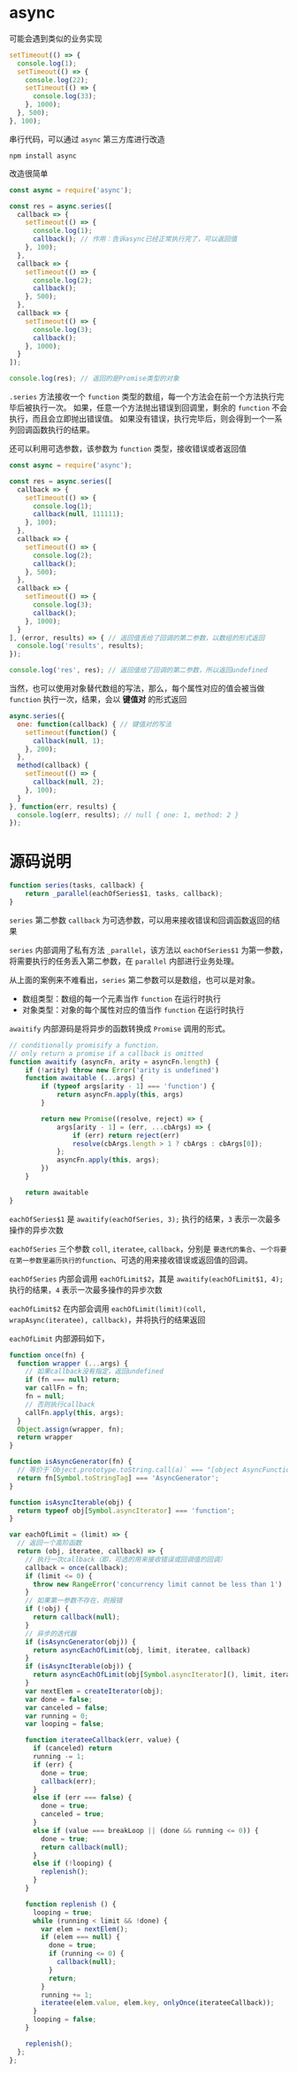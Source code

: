 # async

可能会遇到类似的业务实现

```js
setTimeout(() => {
  console.log(1);
  setTimeout(() => {
    console.log(22);
    setTimeout(() => {
      console.log(33);
    }, 1000);
  }, 500);
}, 100);
```

串行代码，可以通过 `async` 第三方库进行改造

`npm install async`

改造很简单

```js
const async = require('async');

const res = async.series([
  callback => {
    setTimeout(() => {
      console.log(1);
      callback(); // 作用：告诉async已经正常执行完了，可以返回值
    }, 100);
  },
  callback => {
    setTimeout(() => {
      console.log(2);
      callback();
    }, 500);
  },
  callback => {
    setTimeout(() => {
      console.log(3);
      callback();
    }, 1000);
  }
]);

console.log(res); // 返回的是Promise类型的对象

```

`.series` 方法接收一个 `function` 类型的数组，每一个方法会在前一个方法执行完毕后被执行一次。
如果，任意一个方法抛出错误到回调里，剩余的 `function` 不会执行，而且会立即抛出错误值。
如果没有错误，执行完毕后，则会得到一个一系列回调函数执行的结果。


还可以利用可选参数，该参数为 `function` 类型，接收错误或者返回值

```js
const async = require('async');

const res = async.series([
  callback => {
    setTimeout(() => {
      console.log(1);
      callback(null, 111111);
    }, 100);
  },
  callback => {
    setTimeout(() => {
      console.log(2);
      callback();
    }, 500);
  },
  callback => {
    setTimeout(() => {
      console.log(3);
      callback();
    }, 1000);
  }
], (error, results) => { // 返回值丢给了回调的第二参数，以数组的形式返回
  console.log('results', results);
});

console.log('res', res); // 返回值给了回调的第二参数，所以返回undefined
```


当然，也可以使用对象替代数组的写法，那么，每个属性对应的值会被当做 `function` 执行一次，结果，会以 **键值对** 的形式返回

```js
async.series({
  one: function(callback) { // 键值对的写法
    setTimeout(function() {
      callback(null, 1);
    }, 200);
  },
  method(callback) {
    setTimeout(() => {
      callback(null, 2);
    }, 100);
  }
}, function(err, results) {
  console.log(err, results); // null { one: 1, method: 2 }
});
```

# 源码说明

```js
function series(tasks, callback) {
    return _parallel(eachOfSeries$1, tasks, callback);
}
```

`series` 第二参数 `callback` 为可选参数，可以用来接收错误和回调函数返回的结果

`series` 内部调用了私有方法 `_parallel`，该方法以 `eachOfSeries$1` 为第一参数，将需要执行的任务丢入第二参数，在 `parallel` 内部进行业务处理。

从上面的案例来不难看出，`series` 第二参数可以是数组，也可以是对象。
- 数组类型：数组的每一个元素当作 `function` 在运行时执行
- 对象类型：对象的每个属性对应的值当作 `function` 在运行时执行

`awaitify` 内部源码是将异步的函数转换成 `Promise` 调用的形式。
```js
// conditionally promisify a function.
// only return a promise if a callback is omitted
function awaitify (asyncFn, arity = asyncFn.length) {
    if (!arity) throw new Error('arity is undefined')
    function awaitable (...args) {
        if (typeof args[arity - 1] === 'function') {
            return asyncFn.apply(this, args)
        }

        return new Promise((resolve, reject) => {
            args[arity - 1] = (err, ...cbArgs) => {
                if (err) return reject(err)
                resolve(cbArgs.length > 1 ? cbArgs : cbArgs[0]);
            };
            asyncFn.apply(this, args);
        })
    }

    return awaitable
}
```

`eachOfSeries$1` 是 `awaitify(eachOfSeries, 3);` 执行的结果，`3` 表示一次最多操作的异步次数

`eachOfSeries` 三个参数 `coll`, `iteratee`, `callback`，分别是 `要迭代的集合`、`一个将要在第一参数里遍历执行的function`、可选的用来接收错误或返回值的回调。

`eachOfSeries` 内部会调用 `eachOfLimit$2`，其是 `awaitify(eachOfLimit$1, 4);` 执行的结果，`4` 表示一次最多操作的异步次数

`eachOfLimit$2` 在内部会调用 `eachOfLimit(limit)(coll, wrapAsync(iteratee), callback)`，并将执行的结果返回

`eachOfLimit` 内部源码如下，
```js
function once(fn) {
  function wrapper (...args) {
    // 如果callback没有指定，返回undefined
    if (fn === null) return;
    var callFn = fn;
    fn = null;
    // 否则执行callback
    callFn.apply(this, args);
  }
  Object.assign(wrapper, fn);
  return wrapper
}

function isAsyncGenerator(fn) {
  // 等价于`Object.prototype.toString.call(a)` === "[object AsyncFunction]";
  return fn[Symbol.toStringTag] === 'AsyncGenerator';
}

function isAsyncIterable(obj) {
  return typeof obj[Symbol.asyncIterator] === 'function';
}

var eachOfLimit = (limit) => {
  // 返回一个高阶函数
  return (obj, iteratee, callback) => {
    // 执行一次callback（即，可选的用来接收错误或回调值的回调）
    callback = once(callback);
    if (limit <= 0) {
      throw new RangeError('concurrency limit cannot be less than 1')
    }
    // 如果第一参数不存在，则报错
    if (!obj) {
      return callback(null);
    }
    // 异步的迭代器
    if (isAsyncGenerator(obj)) {
      return asyncEachOfLimit(obj, limit, iteratee, callback)
    }
    if (isAsyncIterable(obj)) {
      return asyncEachOfLimit(obj[Symbol.asyncIterator](), limit, iteratee, callback)
    }
    var nextElem = createIterator(obj);
    var done = false;
    var canceled = false;
    var running = 0;
    var looping = false;

    function iterateeCallback(err, value) {
      if (canceled) return
      running -= 1;
      if (err) {
        done = true;
        callback(err);
      }
      else if (err === false) {
        done = true;
        canceled = true;
      }
      else if (value === breakLoop || (done && running <= 0)) {
        done = true;
        return callback(null);
      }
      else if (!looping) {
        replenish();
      }
    }

    function replenish () {
      looping = true;
      while (running < limit && !done) {
        var elem = nextElem();
        if (elem === null) {
          done = true;
          if (running <= 0) {
            callback(null);
          }
          return;
        }
        running += 1;
        iteratee(elem.value, elem.key, onlyOnce(iterateeCallback));
      }
      looping = false;
    }

    replenish();
  };
};
```
